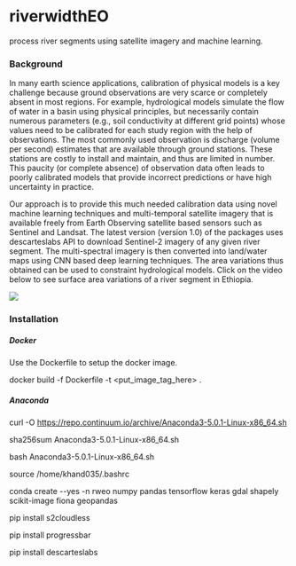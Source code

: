 # riverwidthEO
process river segments using satellite imagery and machine learning.

### Background
In many earth science applications, calibration of physical models is a key challenge because ground observations are very scarce or completely absent in most regions. For example, hydrological models simulate the flow of water in a basin using physical principles, but necessarily contain numerous parameters (e.g., soil conductivity at different grid points) whose values need to be calibrated for each study region with the help of observations. The most commonly used observation is discharge (volume per second) estimates that are available through ground stations. These stations are costly to install and maintain, and thus are limited in number.  This paucity (or complete absence) of observation data often leads to poorly calibrated models that provide incorrect predictions or have high uncertainty in practice.

Our approach is to provide this much needed calibration data using novel machine learning techniques and multi-temporal satellite imagery that is available freely from Earth Observing satellite based sensors such as Sentinel and Landsat. The latest version (version 1.0) of the packages uses descarteslabs API to download Sentinel-2 imagery of any given river segment. The multi-spectral imagery is then converted into land/water maps using CNN based deep learning techniques. The area variations thus obtained can be used to constraint hydrological models. Click on the video below to see surface area variations of a river segment in Ethiopia.

[![](http://umnlcc.cs.umn.edu/tmp/method_example.png)](http://umnlcc.cs.umn.edu/tmp/data-1050883510-7366.mp4)



### Installation

##### Docker
Use the Dockerfile to setup the docker image.

docker build -f Dockerfile -t <put_image_tag_here> .

##### Anaconda
curl -O https://repo.continuum.io/archive/Anaconda3-5.0.1-Linux-x86_64.sh

sha256sum Anaconda3-5.0.1-Linux-x86_64.sh

bash Anaconda3-5.0.1-Linux-x86_64.sh

source /home/khand035/.bashrc

conda create --yes -n rweo numpy pandas tensorflow keras gdal shapely scikit-image fiona geopandas

pip install s2cloudless

pip install progressbar

pip install descarteslabs
